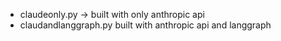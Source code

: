 - claudeonly.py  -> built with only anthropic api
- claudandlanggraph.py built with anthropic api and langgraph
